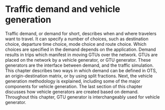 # Traffic demand and vehicle generation

Traffic demand, or demand for short, describes when and where travelers want to travel. It can specify a number of choices, such as destination choice, departure time choice, mode choice and route choice. Which choices are specified in the demand depends on the application. Demand results in trips which manifest in moving GTUs over the network. GTUs are placed on the network by a vehicle generator, or GTU generator. These generators are the interface between demand, and the traffic simulation. This chapter describes two ways in which demand can be defined in OTS, an origin-destination matrix, or by using split fractions. Next, the vehicle generation methodology is explained, including some of the major components for vehicle generation. The last section of this chapter discusses how vehicle generators are created based on demand. Throughout this chapter, GTU generator is interchangeably used for vehicle generator.
